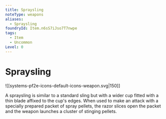 ```yaml
---
title: Spraysling
noteType: weapons
aliases:
  - Spraysling
foundryId: Item.n6sS7iJso7T7nwpe
tags:
  - Item
  - Uncommon
Level: 0
---
```


# Spraysling
![[systems-pf2e-icons-default-icons-weapon.svg|150]]

A spraysling is similar to a standard sling but with a wider cup fitted with a thin blade affixed to the cup's edges. When used to make an attack with a specially prepared packet of spray pellets, the razor slices open the packet and the weapon launches a cluster of stinging pellets.
